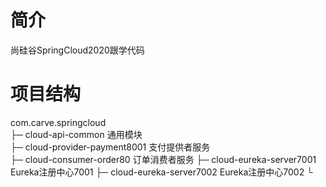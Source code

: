 # 简介
尚硅谷SpringCloud2020跟学代码

# 项目结构
com.carve.springcloud  
    ├─ cloud-api-common                         通用模块  
    ├─ cloud-provider-payment8001               支付提供者服务  
    ├─ cloud-consumer-order80                   订单消费者服务
    ├─ cloud-eureka-server7001                  Eureka注册中心7001
    ├─ cloud-eureka-server7002                  Eureka注册中心7002
    └  